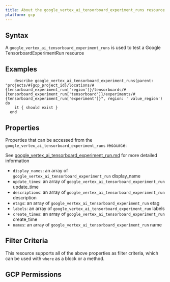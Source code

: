 ```yaml
---
title: About the google_vertex_ai_tensorboard_experiment_runs resource
platform: gcp
---
```


## Syntax
A `google_vertex_ai_tensorboard_experiment_runs` is used to test a Google TensorboardExperimentRun resource

## Examples
```
    describe google_vertex_ai_tensorboard_experiment_runs(parent: "projects/#{gcp_project_id}/locations/#{tensorboard_experiment_run['region']}/tensorboards/#{tensorboard_experiment_run['tensorboard']}/experiments/#{tensorboard_experiment_run['experiment']}", region: ' value_region') do
    it { should exist }
  end
```

## Properties
Properties that can be accessed from the `google_vertex_ai_tensorboard_experiment_runs` resource:

See [google_vertex_ai_tensorboard_experiment_run.md](google_vertex_ai_tensorboard_experiment_run.md) for more detailed information
  * `display_names`: an array of `google_vertex_ai_tensorboard_experiment_run` display_name
  * `update_times`: an array of `google_vertex_ai_tensorboard_experiment_run` update_time
  * `descriptions`: an array of `google_vertex_ai_tensorboard_experiment_run` description
  * `etags`: an array of `google_vertex_ai_tensorboard_experiment_run` etag
  * `labels`: an array of `google_vertex_ai_tensorboard_experiment_run` labels
  * `create_times`: an array of `google_vertex_ai_tensorboard_experiment_run` create_time
  * `names`: an array of `google_vertex_ai_tensorboard_experiment_run` name

## Filter Criteria
This resource supports all of the above properties as filter criteria, which can be used
with `where` as a block or a method.

## GCP Permissions
